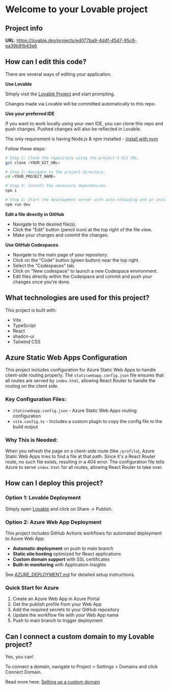 # Welcome to your Lovable project

## Project info

**URL**: https://lovable.dev/projects/ed077ba9-4d4f-4547-95c6-ea39b91b43e6

## How can I edit this code?

There are several ways of editing your application.

**Use Lovable**

Simply visit the [Lovable Project](https://lovable.dev/projects/ed077ba9-4d4f-4547-95c6-ea39b91b43e6) and start prompting.

Changes made via Lovable will be committed automatically to this repo.

**Use your preferred IDE**

If you want to work locally using your own IDE, you can clone this repo and push changes. Pushed changes will also be reflected in Lovable.

The only requirement is having Node.js & npm installed - [install with nvm](https://github.com/nvm-sh/nvm#installing-and-updating)

Follow these steps:

```sh
# Step 1: Clone the repository using the project's Git URL.
git clone <YOUR_GIT_URL>

# Step 2: Navigate to the project directory.
cd <YOUR_PROJECT_NAME>

# Step 3: Install the necessary dependencies.
npm i

# Step 4: Start the development server with auto-reloading and an instant preview.
npm run dev
```

**Edit a file directly in GitHub**

- Navigate to the desired file(s).
- Click the "Edit" button (pencil icon) at the top right of the file view.
- Make your changes and commit the changes.

**Use GitHub Codespaces**

- Navigate to the main page of your repository.
- Click on the "Code" button (green button) near the top right.
- Select the "Codespaces" tab.
- Click on "New codespace" to launch a new Codespace environment.
- Edit files directly within the Codespace and commit and push your changes once you're done.

## What technologies are used for this project?

This project is built with:

- Vite
- TypeScript
- React
- shadcn-ui
- Tailwind CSS

## Azure Static Web Apps Configuration

This project includes configuration for Azure Static Web Apps to handle client-side routing properly. The `staticwebapp.config.json` file ensures that all routes are served by `index.html`, allowing React Router to handle the routing on the client side.

### Key Configuration Files:
- `staticwebapp.config.json` - Azure Static Web Apps routing configuration
- `vite.config.ts` - Includes a custom plugin to copy the config file to the build output

### Why This is Needed:
When you refresh the page on a client-side route (like `/profile`), Azure Static Web Apps tries to find a file at that path. Since it's a React Router route, no such file exists, resulting in a 404 error. The configuration file tells Azure to serve `index.html` for all routes, allowing React Router to take over.

## How can I deploy this project?

### Option 1: Lovable Deployment
Simply open [Lovable](https://lovable.dev/projects/ed077ba9-4d4f-4547-95c6-ea39b91b43e6) and click on Share -> Publish.

### Option 2: Azure Web App Deployment
This project includes GitHub Actions workflows for automated deployment to Azure Web App:

- **Automatic deployment** on push to main branch
- **Static site hosting** optimized for React applications
- **Custom domain support** with SSL certificates
- **Built-in monitoring** with Application Insights

See [AZURE_DEPLOYMENT.md](./AZURE_DEPLOYMENT.md) for detailed setup instructions.

### Quick Start for Azure
1. Create an Azure Web App in Azure Portal
2. Get the publish profile from your Web App
3. Add the required secrets to your GitHub repository
4. Update the workflow file with your Web App name
5. Push to main branch to trigger deployment

## Can I connect a custom domain to my Lovable project?

Yes, you can!

To connect a domain, navigate to Project > Settings > Domains and click Connect Domain.

Read more here: [Setting up a custom domain](https://docs.lovable.dev/tips-tricks/custom-domain#step-by-step-guide)
